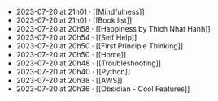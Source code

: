 - 2023-07-20 at 21h01 · [[Mindfulness]]
- 2023-07-20 at 21h01 · [[Book list]]
- 2023-07-20 at 20h58 · [[Happiness by Thich Nhat Hanh]]
- 2023-07-20 at 20h54 · [[Self Help]]
- 2023-07-20 at 20h50 · [[First Principle Thinking]]
- 2023-07-20 at 20h50 · [[Home]]
- 2023-07-20 at 20h48 · [[Troubleshooting]]
- 2023-07-20 at 20h40 · [[Python]]
- 2023-07-20 at 20h38 · [[AWS]]
- 2023-07-20 at 20h36 · [[Obsidian - Cool Features]]
